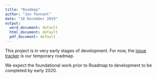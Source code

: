 ```yaml
---
title: "Roadmap"
author: "Jon Tennant"
date: "18 December 2019"
output:
  word_document: default
  html_document: default
  pdf_document: default
---
```


This project is in very early stages of development. For now, the [issue tracker](https://github.com/free-science-academy/organisation/issues) is our temporary roadmap.

We expect the foundational work prior to Roadmap to development to be completed by early 2020.